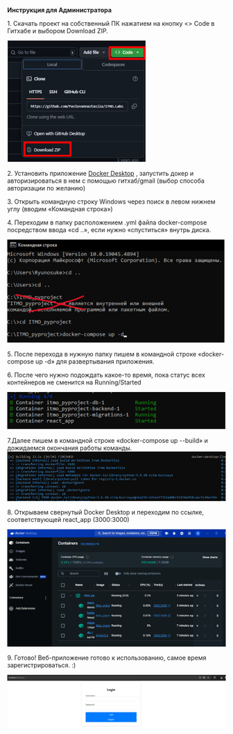 ﻿**Инструкция для Администратора**

1\. Скачать проект на собственный ПК нажатием на кнопку <> Code в Гитхабе и выбором Download ZIP.

![](img\image_1.png)

2\. Установить приложение [Docker Desktop](https://www.docker.com/products/docker-desktop/) , запустить докер и авторизироваться в нем с помощью гитхаб/gmail (выбор способа авторизации по желанию)

3\. Открыть командную строку Windows через поиск в левом нижнем углу (вводим «Командная строка»)

4\. Переходим в папку расположением .yml файла docker-compose посредством ввода «cd ..», если нужно «спуститься» внутрь диска. 

![](img\image_2.png)

5\. После перехода в нужную папку пишем в командной строке «docker-compose up -d» для развертывания приложения.

6\. После чего нужно подождать какое-то время, пока статус всех контейнеров не сменится на Running/Started

![](img\image_3.png)

7\.Далее пишем в командной строке «docker-compose up --build» и дожидаемся окончания работы команды.
![](img\image_6.png)

8\. Открываем свернутый Docker Desktop и переходим по ссылке, соответствующей react\_app (3000:3000)

![](img\image_4.png)

9\. Готово! Веб-приложение готово к использованию, самое время зарегистрироваться. :)

![](img\image_5.png)
